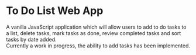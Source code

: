 # To Do List Web App

A vanilla JavaScript application which will allow users to add to do tasks to a list, delete tasks, mark tasks as done, review completed tasks and sort tasks by date added.  
Currently a work in progress, the ability to add tasks has been implemented.
